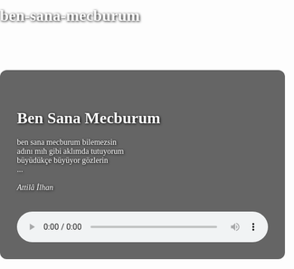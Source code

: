 # ben-sana-mecburum
<!DOCTYPE html>
<html lang="tr">
<head>
  <meta charset="UTF-8">
  <title>Ben Sana Mecburum</title>
  <style>
    body {
      margin: 0;
      padding: 0;
      background-image: url('arkaplan.jpg'); /* Yüklediğin resmin adını yaz */
      background-size: cover;
      background-position: center;
      font-family: 'Georgia', serif;
      color: white;
      text-shadow: 1px 1px 4px black;
    }
    .overlay {
      background: rgba(0, 0, 0, 0.6);
      padding: 30px;
      max-width: 700px;
      margin: 80px auto;
      border-radius: 12px;
    }
    audio {
      width: 100%;
      margin-top: 20px;
    }
  </style>
</head>
<body>
  <div class="overlay">
    <h1>Ben Sana Mecburum</h1>
    <p>
      ben sana mecburum bilemezsin<br>
      adını mıh gibi aklımda tutuyorum<br>
      büyüdükçe büyüyor gözlerin<br>
      ...
      <br><br>
      <em>Attilâ İlhan</em>
    </p>
    <audio controls autoplay loop>
      <source src="sarki.mp4" type="audio/mp4">
      Tarayıcınız audio etiketini desteklemiyor.
    </audio>
  </div>
</body>
</html>

